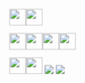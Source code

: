 


<img img height=30 src="https://cdn.jsdelivr.net/gh/devicons/devicon/icons/html5/html5-original.svg" /><img img height=30 src="https://cdn.jsdelivr.net/gh/devicons/devicon/icons/css3/css3-original.svg" />
         
<img img height=30 src="https://cdn.jsdelivr.net/gh/devicons/devicon/icons/csharp/csharp-original.svg" /><img img height=30 src="https://cdn.jsdelivr.net/gh/devicons/devicon/icons/ruby/ruby-original.svg" /><img img height=30 src="https://cdn.jsdelivr.net/gh/devicons/devicon/icons/typescript/typescript-original.svg" /><img img height=30 src="https://cdn.jsdelivr.net/gh/devicons/devicon/icons/html5/html5-original.svg" />



<img img height=30 src="https://cdn.jsdelivr.net/gh/devicons/devicon/icons/vscode/vscode-original.svg" /><img img height =30 src="https://cdn.jsdelivr.net/gh/devicons/devicon/icons/visualstudio/visualstudio-plain.svg" /> 
<img src="https://github-readme-stats.vercel.app/api/top-langs?username=OblivionNoirV2&layout=compact&theme=synthwave"/>
<img src="https://github-readme-stats.vercel.app/api?username=OblivionNoirV2&show_icons=true&theme=synthwave"/>
